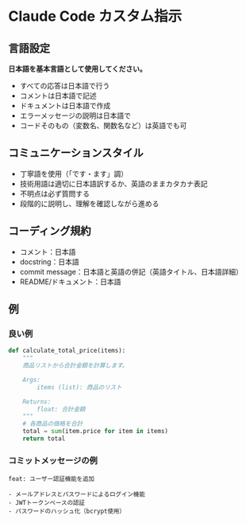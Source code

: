 # Claude Code カスタム指示

## 言語設定

**日本語を基本言語として使用してください。**

- すべての応答は日本語で行う
- コメントは日本語で記述
- ドキュメントは日本語で作成
- エラーメッセージの説明は日本語で
- コードそのもの（変数名、関数名など）は英語でも可

## コミュニケーションスタイル

- 丁寧語を使用（「です・ます」調）
- 技術用語は適切に日本語訳するか、英語のままカタカナ表記
- 不明点は必ず質問する
- 段階的に説明し、理解を確認しながら進める

## コーディング規約

- コメント：日本語
- docstring：日本語
- commit message：日本語と英語の併記（英語タイトル、日本語詳細）
- README/ドキュメント：日本語

## 例

### 良い例

```python
def calculate_total_price(items):
    """
    商品リストから合計金額を計算します。

    Args:
        items (list): 商品のリスト

    Returns:
        float: 合計金額
    """
    # 各商品の価格を合計
    total = sum(item.price for item in items)
    return total
```

### コミットメッセージの例

```
feat: ユーザー認証機能を追加

- メールアドレスとパスワードによるログイン機能
- JWTトークンベースの認証
- パスワードのハッシュ化（bcrypt使用）
```
